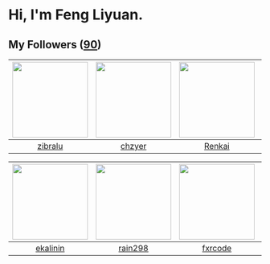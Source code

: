 # Hi, I'm Feng Liyuan.

## My Followers ([90](https://github.com/SunRunAway?tab=followers))

| <img src="https://avatars.githubusercontent.com/u/41463486?v=4" width="150" height="150" /> | <img src="https://avatars.githubusercontent.com/u/1464115?v=4" width="150" height="150" /> | <img src="https://avatars.githubusercontent.com/u/3381789?v=4" width="150" height="150" /> | <img src="https://avatars.githubusercontent.com/u/1492263?v=4" width="150" height="150" /> |
| :-----------------------------------------------------------------------------------------: | :----------------------------------------------------------------------------------------: | :----------------------------------------------------------------------------------------: | :----------------------------------------------------------------------------------------: |
|                            [zibralu](https://github.com/zibralu)                            |                             [chzyer](https://github.com/chzyer)                            |                             [Renkai](https://github.com/Renkai)                            |                             [nighca](https://github.com/nighca)                            |

| <img src="https://avatars.githubusercontent.com/u/234891?v=4" width="150" height="150" /> | <img src="https://avatars.githubusercontent.com/u/20725525?v=4" width="150" height="150" /> | <img src="https://avatars.githubusercontent.com/u/13307594?v=4" width="150" height="150" /> | <img src="https://avatars.githubusercontent.com/u/250445?v=4" width="150" height="150" /> |
| :---------------------------------------------------------------------------------------: | :-----------------------------------------------------------------------------------------: | :-----------------------------------------------------------------------------------------: | :---------------------------------------------------------------------------------------: |
|                          [ekalinin](https://github.com/ekalinin)                          |                            [rain298](https://github.com/rain298)                            |                            [fxrcode](https://github.com/fxrcode)                            |                           [batermj](https://github.com/batermj)                           |